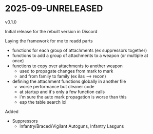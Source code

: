 # 2025-09-UNRELEASED
v0.1.0

Initial release for the rebuilt version in Discord

Laying the framework for me to readd parts
- functions for each group of attachments (ex suppressors together)
- functions to add a group of attachments to a weapon (or multiple at once)
- functions to copy over attachments to another weapon
    - used to propagate changes from mark to mark
    - and from family to family (ex ilas --> recon)
- defining the attachment functions globally in another file
    - worse performance but cleaner code
    - at startup and it's only a few function calls
    - i'm sure the auto mark propagation is worse than this
    - esp the table search lol

Added
- Suppressors
    - Infantry/Braced/Vigilant Autoguns, Infantry Lasguns